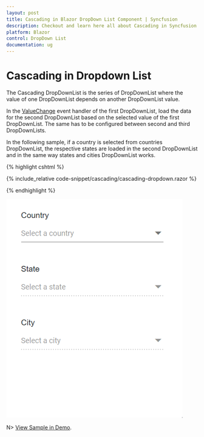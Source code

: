 ```yaml
---
layout: post
title: Cascading in Blazor DropDown List Component | Syncfusion
description: Checkout and learn here all about Cascading in Syncfusion Blazor DropDown List component and much more.
platform: Blazor
control: DropDown List
documentation: ug
---
```


# Cascading in Dropdown List

The Cascading DropDownList is the series of DropDownList where the value of one DropDownList depends on another DropDownList value. 

In the [ValueChange](https://help.syncfusion.com/cr/blazor/Syncfusion.Blazor.DropDowns.DropDownListEvents-2.html#Syncfusion_Blazor_DropDowns_DropDownListEvents_2_ValueChange) event handler of the first DropDownList, load the data for the second DropDownList based on the selected value of the first DropDownList. The same has to be configured between second and third DropDownLists.

In the following sample, if a country is selected from countries DropDownList, the respective states are loaded in the second DropDownList and in the same way states and cities DropDownList works.

{% highlight cshtml %}

{% include_relative code-snippet/cascading/cascading-dropdown.razor %}

{% endhighlight %}

![Blazor DropdownList with cascading](./images/cascading/blazor_dropdown_cascading.gif)
<!-- {% previewsample "https://blazorplayground.syncfusion.com/embed/hDrADvZTTxsdgIhe?appbar=false&editor=false&result=true&errorlist=false&theme=bootstrap5" %} -->

N> [View Sample in Demo](https://blazor.syncfusion.com/demos/dropdown-list/cascading?theme=bootstrap5).